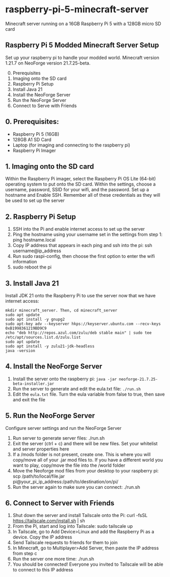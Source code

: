 # raspberry-pi-5-minecraft-server
Minecraft server running on a 16GB Raspberry Pi 5 with a 128GB micro SD card

## Raspberry Pi 5 Modded Minecraft Server Setup
Set up your raspberry pi to handle your modded world. 
Minecraft version 1.21.7 on NeoForge version 21.7.25-beta.

0. Prerequisites
1. Imaging onto the SD card
2. Raspberry Pi Setup
3. Install Java 21
4. Install the NeoForge Server
5. Run the NeoForge Server
6. Connect to Serve with Friends

## 0. Prerequisites:
- Raspberry Pi 5 (16GB)
- 128GB A1 SD Card
- Laptop (for imaging and connecting to the raspberry pi)
- Raspberry Pi Imager

## 1. Imaging onto the SD card
Within the Raspberry Pi imager, select the Raspberry Pi OS Lite (64-bit) operating system to put onto the SD card.
Within the settings, choose a username, password, SSID for your wifi, and the password. Set up a hostname and Enable SSH. Remember all of these credentials as they will be used to set up the server

## 2. Raspberry Pi Setup
1. SSH into the Pi and enable internet access to set up the server
2. Ping the hostname using your username set in the settings from step 1: ping hostname.local
3. Copy IP address that appears in each ping and ssh into the pi: ssh username@ip_address
4. Run sudo raspi-config, then choose the first option to enter the wifi information
5. sudo reboot the pi

## 3. Install Java 21
Install JDK 21 onto the Raspberry Pi to use the server now that we have internet access:
```
mkdir minecraft_server. Then, cd minecraft_server
sudo apt update
sudo apt install -y gnupg2
sudo apt-key adv --keyserver hkps://keyserver.ubuntu.com --recv-keys 0xB1998361219BD9C9
echo "deb http://repos.azul.com/zulu/deb stable main" | sudo tee /etc/apt/sources.list.d/zulu.list
sudo apt update
sudo apt install -y zulu21-jdk-headless
java -version
```
## 4. Install the NeoForge Server
1. Install the server onto the raspberry pi: `java -jar neoforge-21.7.25-beta-installer.jar`
2. Run the server to generate and edit the eula.txt file: `./run.sh`
3. Edit the `eula.txt` file. Turn the eula variable from false to true, then save and exit the file

## 5. Run the NeoForge Server
Configure server settings and run the NeoForge Server
1. Run server to generate server files: ./run.sh
2. Exit the server (ctrl + c) and there will be new files. Set your whitelist and server properties here
3. If a /mods folder is not present, create one. This is where you will copy/move all of your .jar mod files to. If you have a different world you want to play, copy/move the file into the /world folder
4. Move the Neoforge mod files from your desktop to your raspberry pi: scp /path/to/local/file.jar pi@your_pi_ip_address:/path/to/destination/on/pi/
5. Run the server again to make sure you can connect: ./run.sh

## 6. Connect to Server with Friends
1. Shut down the server and install Tailscale onto the Pi: curl -fsSL https://tailscale.com/install.sh | sh
2. From the Pi, start and log into Tailscale: sudo tailscale up
3. In Tailscale, go to Add Device>Linux and add the Raspberry Pi as a device. Copy the IP address
4. Send Tailscale requests to friends for them to join
5. In Minecraft, go to Multiplayer>Add Server, then paste the IP address from step c
6. Run the server one more time: ./run.sh
7. You should be connected! Everyone you invited to Tailscale will be able to connect to this IP address
